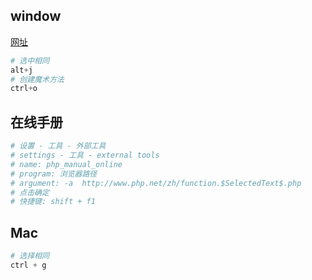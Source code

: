 ## window

[网址](https://www.cr173.com/html/66775_1.html)

```python
# 选中相同
alt+j
# 创建魔术方法
ctrl+o
```

## 在线手册

```python
# 设置 - 工具 - 外部工具
# settings - 工具 - external tools
# name: php_manual_online
# program: 浏览器路径
# argument: -a  http://www.php.net/zh/function.$SelectedText$.php
# 点击确定
# 快捷键: shift + f1
```

## Mac

```python
# 选择相同
ctrl + g
```





